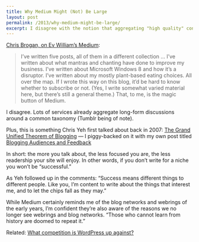 ```yaml
---
title: Why Medium Might (Not) Be Large
layout: post
permalink: /2013/why-medium-might-be-large/
excerpt: I disagree with the notion that aggregating "high quality" content on a site around themes, like Medium does, is why it will ultimately be so successful. We've seen this before.
---
```

[Chris Brogan, on Ev William&#8217;s Medium][1]:

> I’ve written five posts, all of them in a different collection &#8230; I’ve written about what mantras and chanting have done to improve my business. I’ve written about Microsoft Windows 8 and how it’s a disruptor. I’ve written about my mostly plant-based eating choices. All over the map. If I wrote this way on this blog, it’d be hard to know whether to subscribe or not. (Yes, I write somewhat varied material here, but there’s still a general theme.) That, to me, is the magic button of Medium.

I disagree. Lots of services already aggregate long-form discussions around a common taxonomy (Tumblr being of note).

Plus, this is something Chris Yeh first talked about back in 2007: [The Grand Unified Theorem of Blogging][2] — I piggy-backed on it with my own post titled [Blogging Audiences and Feedback][3]

In short: the more you talk about, the less focused you are, the less readership your site will enjoy. In other words, if you don’t write for a niche you won’t be “successful.”

As Yeh followed up in the comments: &#8220;Success means different things to different people. Like you, I’m content to write about the things that interest me, and to let the chips fall as they may.&#8221;

While Medium certainly reminds me of the blog networks and webrings of the early years, I&#8217;m confident they&#8217;re also aware of the reasons we no longer see webrings and blog networks. &#8220;Those who cannot learn from history are doomed to repeat it.&#8221;

Related: [What competition is WordPress up against?][4]

 [1]: http://www.chrisbrogan.com/medium/
 [2]: http://chrisyeh.blogspot.com/2007/02/grand-unified-theorem-of-blogging.html
 [3]: https://devin.reams.me/2007/blogging-audiences-and-feedback/
 [4]: https://devin.reams.me/2013/what-competition-is-wordpress-up-against/